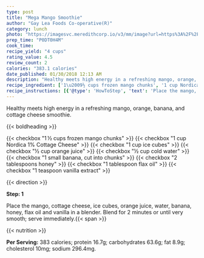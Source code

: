 ```yaml
---
type: post
title: "Mega Mango Smoothie"
author: "Gay Lea Foods Co-operative(R)"
category: lunch
photo: "https://imagesvc.meredithcorp.io/v3/mm/image?url=https%3A%2F%2Fimages.media-allrecipes.com%2Fuserphotos%2F3638037.jpg"
prep_time: "P0DT0H4M"
cook_time: 
recipe_yield: "4 cups"
rating_value: 4.5
review_count: 2
calories: "383.1 calories"
date_published: 01/30/2018 12:13 AM
description: "Healthy meets high energy in a refreshing mango, orange, banana, and cottage cheese smoothie."
recipe_ingredient: ['1\u2009½ cups frozen mango chunks', '1 cup Nordica 1% Cottage Cheese', '1 cup ice cubes', '½ cup orange juice', '½ cup cold water', '1 small banana, cut into chunks', '2 tablespoons honey', '1 tablespoon flax oil', '1 teaspoon vanilla extract']
recipe_instructions: [{'@type': 'HowToStep', 'text': 'Place the mango, cottage cheese, ice cubes, orange juice, water, banana, honey, flax oil and vanilla in a blender. Blend for 2 minutes or until very smooth; serve immediately.\n'}]
---
```


Healthy meets high energy in a refreshing mango, orange, banana, and cottage cheese smoothie. 

{{< boldheading >}}

{{< checkbox "1 ½ cups frozen mango chunks" >}}
{{< checkbox "1 cup Nordica 1% Cottage Cheese" >}}
{{< checkbox "1 cup ice cubes" >}}
{{< checkbox "½ cup orange juice" >}}
{{< checkbox "½ cup cold water" >}}
{{< checkbox "1 small banana, cut into chunks" >}}
{{< checkbox "2 tablespoons honey" >}}
{{< checkbox "1 tablespoon flax oil" >}}
{{< checkbox "1 teaspoon vanilla extract" >}}


{{< direction >}}

**Step: 1**

Place the mango, cottage cheese, ice cubes, orange juice, water, banana, honey, flax oil and vanilla in a blender. Blend for 2 minutes or until very smooth; serve immediately.{{< span >}}

{{< nutrition >}}

**Per Serving:** 383 calories; protein 16.7g; carbohydrates 63.6g; fat 8.9g; cholesterol 10mg; sodium 296.4mg.
